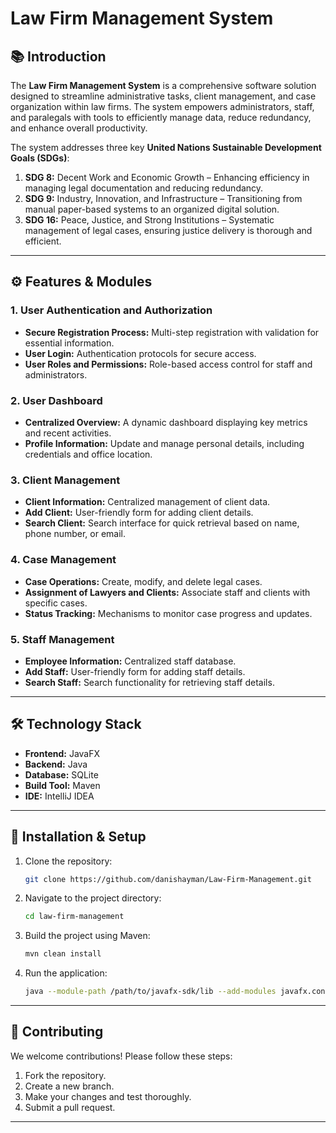 # Law Firm Management System

## 📚 Introduction
The **Law Firm Management System** is a comprehensive software solution designed to streamline administrative tasks, client management, and case organization within law firms. The system empowers administrators, staff, and paralegals with tools to efficiently manage data, reduce redundancy, and enhance overall productivity.

The system addresses three key **United Nations Sustainable Development Goals (SDGs)**:
1. **SDG 8:** Decent Work and Economic Growth – Enhancing efficiency in managing legal documentation and reducing redundancy.
2. **SDG 9:** Industry, Innovation, and Infrastructure – Transitioning from manual paper-based systems to an organized digital solution.
3. **SDG 16:** Peace, Justice, and Strong Institutions – Systematic management of legal cases, ensuring justice delivery is thorough and efficient.

---

## ⚙️ Features & Modules

### **1. User Authentication and Authorization**
- **Secure Registration Process:** Multi-step registration with validation for essential information.
- **User Login:** Authentication protocols for secure access.
- **User Roles and Permissions:** Role-based access control for staff and administrators.

### **2. User Dashboard**
- **Centralized Overview:** A dynamic dashboard displaying key metrics and recent activities.
- **Profile Information:** Update and manage personal details, including credentials and office location.

### **3. Client Management**
- **Client Information:** Centralized management of client data.
- **Add Client:** User-friendly form for adding client details.
- **Search Client:** Search interface for quick retrieval based on name, phone number, or email.

### **4. Case Management**
- **Case Operations:** Create, modify, and delete legal cases.
- **Assignment of Lawyers and Clients:** Associate staff and clients with specific cases.
- **Status Tracking:** Mechanisms to monitor case progress and updates.

### **5. Staff Management**
- **Employee Information:** Centralized staff database.
- **Add Staff:** User-friendly form for adding staff details.
- **Search Staff:** Search functionality for retrieving staff details.

---

## 🛠️ Technology Stack
- **Frontend:** JavaFX
- **Backend:** Java
- **Database:** SQLite
- **Build Tool:** Maven
- **IDE:** IntelliJ IDEA

---

## 🚀 Installation & Setup
1. Clone the repository:
   ```bash
   git clone https://github.com/danishayman/Law-Firm-Management.git
   ```
2. Navigate to the project directory:
   ```bash
   cd law-firm-management
   ```
3. Build the project using Maven:
   ```bash
   mvn clean install
   ```
4. Run the application:
   ```bash
   java --module-path /path/to/javafx-sdk/lib --add-modules javafx.controls,javafx.fxml -jar target/law-firm-management.jar
   ```

---
## 🤝 Contributing
We welcome contributions! Please follow these steps:
1. Fork the repository.
2. Create a new branch.
3. Make your changes and test thoroughly.
4. Submit a pull request.

---
